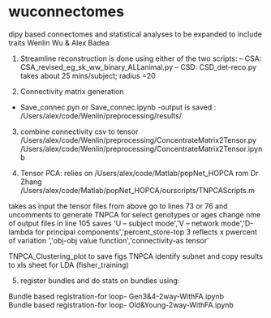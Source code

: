 # wuconnectomes
dipy based connectomes
and statistical analyses
to be expanded to include traits
Wenlin Wu & Alex Badea

1.	Streamline reconstruction is done using either of the two scripts:
	– CSA: CSA_revised_eg_sk_ww_binary_ALLanimal.py
	– CSD: CSD_det-reco.py
takes about 25 mins/subject; radius =20

2. Connectivity matrix generation

- Save_connec.pyn or Save_connec.ipynb
-output is saved : /Users/alex/code/Wenlin/preprocessing/results/

3.	combine connectivity csv to tensor
/Users/alex/code/Wenlin/preprocessing/ConcentrateMatrix2Tensor.py /Users/alex/code/Wenlin/preprocessing/ConcentrateMatrix2Tensor.ipynb

4.	Tensor PCA: relies on /Users/alex/code/Matlab/popNet_HOPCA rom Dr Zhang
/Users/alex/code/Matlab/popNet_HOPCA/ourscripts/TNPCAScripts.m

takes as input the tensor files from above
go to lines 73 or 76 and uncomments to generate TNPCA for select genotypes or ages
change nme of output files in line 105
        saves 'U – subject mode','V – network mode','D-lambda for principal components','percent_store-top 3 reflects x pwercent of variation ','obj-obj value function','connectivity-as tensor'

TNPCA_Clustering_plot to save figs
TNPCA identify subnet and copy results to xls sheet for LDA (fisher_training)

5. register bundles and do stats on bundles using:


Bundle based registration-for loop- Gen3&4-2way-WithFA.ipynb	
Bundle based registration-for loop- Old&Young-2way-WithFA.ipynb	

